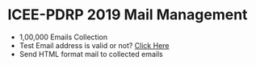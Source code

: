 # ICEE-PDRP 2019 Mail Management
- 1,00,000 Emails Collection
- Test Email address is valid or not? [Click Here](https://www.emaillistverify.com/)
- Send HTML format mail to collected emails
